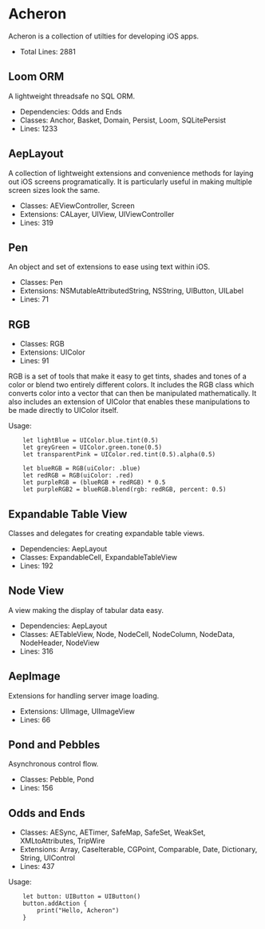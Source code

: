 # Acheron

Acheron is a collection of utilties for developing iOS apps.

* Total Lines: 2881


## Loom ORM

A lightweight threadsafe no SQL ORM.

* Dependencies: Odds and Ends
* Classes: Anchor, Basket, Domain, Persist, Loom, SQLitePersist
* Lines: 1233


## AepLayout

A collection of lightweight extensions and convenience methods for laying out iOS screens programatically.  It is particularly useful in making multiple screen sizes look the same.

* Classes: AEViewController, Screen
* Extensions: CALayer, UIView, UIViewController
* Lines: 319


## Pen

An object and set of extensions to ease using text within iOS.

* Classes: Pen
* Extensions: NSMutableAttributedString, NSString, UIButton, UILabel
* Lines: 71


## RGB

* Classes: RGB
* Extensions: UIColor
* Lines: 91

RGB is a set of tools that make it easy to get tints, shades and tones of a color or blend two entirely different colors.  It includes the RGB class which converts color into a vector that can then be manipulated mathematically.  It also includes an extension of UIColor that enables these manipulations to be made directly to UIColor itself.

Usage:
```
    let lightBlue = UIColor.blue.tint(0.5)
    let greyGreen = UIColor.green.tone(0.5)
    let transparentPink = UIColor.red.tint(0.5).alpha(0.5)

    let blueRGB = RGB(uiColor: .blue)
    let redRGB = RGB(uiColor: .red)
    let purpleRGB = (blueRGB + redRGB) * 0.5
    let purpleRGB2 = blueRGB.blend(rgb: redRGB, percent: 0.5)
```


## Expandable Table View

Classes and delegates for creating expandable table views.

* Dependencies: AepLayout
* Classes: ExpandableCell, ExpandableTableView
* Lines: 192

## Node View

A view making the display of tabular data easy.

* Dependencies: AepLayout
* Classes: AETableView, Node, NodeCell, NodeColumn, NodeData, NodeHeader, NodeView
* Lines: 316

## AepImage

Extensions for handling server image loading.

* Extensions: UIImage, UIImageView
* Lines: 66

## Pond and Pebbles

Asynchronous control flow.

* Classes: Pebble, Pond
* Lines: 156

## Odds and Ends

* Classes: AESync, AETimer, SafeMap, SafeSet, WeakSet, XMLtoAttributes, TripWire
* Extensions: Array, CaseIterable, CGPoint, Comparable, Date, Dictionary, String, UIControl
* Lines: 437

Usage:
```
    let button: UIButton = UIButton()
    button.addAction {
        print("Hello, Acheron")
    }
```
